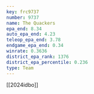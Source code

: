 ```yaml
---
key: frc9737
number: 9737
name: The Quackers
epa_end: 8.34
auto_epa_end: 4.23
teleop_epa_end: 3.78
endgame_epa_end: 0.34
winrate: 0.3636
district_epa_rank: 1376
district_epa_percentile: 0.236
type: Team
---
```

[[2024idbo]]
